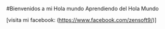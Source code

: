 #Bienvenidos a mi Hola mundo 
Aprendiendo del Hola Mundo

[visita mi facebook: (https://www.facebook.com/zensoft9/)]


